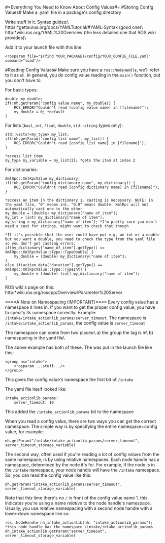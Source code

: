 #=Everything You Need to Know About Config Values#=
#Storing Config Values#
Make a .yaml file in a package's config directory

Write stuff in it. Syntax guides:\\
https:*gettaurus.org/docs/YAMLTutorial/#YAML-Syntax (good one)\\
http:*wiki.ros.org/YAML%20Overview (the less detailed one that ROS wiki provides)\\

Add it to your launch file with this line:
```
<rosparam file="$(find YOUR_PACKAGE)/config/YOUR_CONFIG_FILE.yaml" command="load"/>
```

#Reading Config Values#
Make sure you have a `ros::NodeHandle`, we'll refer to it as `nh`. In general, you do config value reading in the `main()` function, but you don't have to.

For basic types:
```
double my_double;
if(!nh.getParam("config value name", my_double)) {
    ROS_ERROR("Couldn't read [config value name] in [filename]");
    my_double = 0; *default
}
```

For lists (`bool`, `int`, `float`, `double`, `std::string` types only):
```
std::vector<my_type> my_list;
if(!nh.getParam("config list name", my_list)) {
    ROS_ERROR("Couldn't read [config list name] in [filename]");
}

*access list item
my_type my_variable = my_list[2]; *gets the item at index 2
```

For dictionaries:
```
XmlRpc::XmlRpcValue my_dictionary;
if(!nh.getParam("config dictionary name", my_dictionary)) {
    ROS_ERROR("Couldn't read [config dictionary name] in [filename]");
}

*access an item in the dictionary 1. casting is necessary. NOTE: in the yaml file, "0" means int, "0.0" means double. XmlRpc will not automatically cast one to the other
my_double = (double) my_dictionary["name of item"];
my_int = (int) my_dictionary["name of item"];
my_string = my_dictionary["name of item"]; *I'm pretty sure you don't need a cast for strings, might want to check that though

*If it's possible that the user could have put e.g. an int or a double but you want a double, you need to check the type from the yaml file so you don't get casting errors:
if(my_dictionary["name_of_item"].getType() == XmlRpc::XmlRpcValue::Type::TypeDouble) {
    my_double = (double) my_dictionary["name of item"];
}
else if(action_data["duration"].getType() == XmlRpc::XmlRpcValue::Type::TypeInt) {
    my_double = (double) (int) my_dictionary["name of item"];
}

```

ROS wiki's page on this: http:*wiki.ros.org/roscpp/Overview/Parameter%20Server

====A Note on Namespacing (IMPORTANT)====
Every config value has a namespace it lives in. If you want to get the proper config value, you have to specify its namespace correctly. Example: `/intake/intake_actionlib_params/server_timeout`. The namespace is `/intake/intake_actionlib_params`, the config value is `server_timeout`

The namespace can come from two places:\\
a) the group the <rosparam> tag is in\\
b) namespacing in the yaml file\\

The above example has both of these. The <rosparam> was put in the launch file like this:
```
<group ns="intake">
    <rosparam ...stuff.../>
</group>
```
This gives the config value's namespace the first bit of `/intake`

The yaml file itself looked like:
```
intake_actionlib_params:
    server_timeout: 10
```
This added the `/intake_actionlib_params` bit to the namespace

When you read a config value, there are two ways you can get the correct namespace. The simple way is by specifying the entire namespace+config value, for example:
```
nh.getParam("/intake/intake_actionlib_params/server_timeout", server_timeout_storage_variable)
```

The second way, often used if you're reading a lot of config values from the same namespace, is by using relative namespaces. Each node handle has a namespace, determined by the node it's for. For example, if the node is in the `/intake` namespace, your node handle will have the `/intake` namespace. So, you can read the config value like this:
```
nh.getParam("intake_actionlib_params/server_timeout", server_timeout_storage_variable)
```
Note that this time there's no `/` in front of the config value name 1. this indicates you're using a name *relative* to the node handle's namespace.
Usually, you use relative namespacing with a second node handle with a lower-down namespace like so:
```
ros::NodeHandle nh_intake_actionlib(nh, "intake_actionlib_params"); *this node handle has the namespace /intake/intake_actionlib_params
nh_intake_actionlib.getParam("server_timeout", server_timeout_storage_variable)
```
